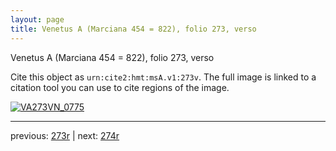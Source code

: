 ```yaml
---
layout: page
title: Venetus A (Marciana 454 = 822), folio 273, verso
---
```


Venetus A (Marciana 454 = 822), folio 273, verso

Cite this object as `urn:cite2:hmt:msA.v1:273v`.  The full image is linked to a citation tool you can use to cite regions of the image.

[![VA273VN_0775](http://www.homermultitext.org/iipsrv?IIIF=/project/homer/pyramidal/deepzoom/hmt/vaimg/2017a/VA273VN_0775.tif/full/800,/0/default.jpg)](http://www.homermultitext.org/ict2/?urn=urn:cite2:hmt:vaimg.2017a:VA273VN_0775) 

---

previous:  [273r](../273r/) | next: [274r](../274r/)